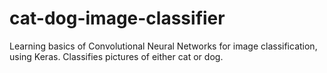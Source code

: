 # cat-dog-image-classifier
Learning basics of Convolutional Neural Networks for image classification, using Keras. Classifies pictures of either cat or dog.
